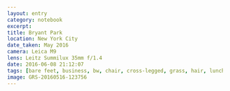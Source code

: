 ```yaml
--- 
layout: entry
category: notebook
excerpt:
title: Bryant Park
location: New York City
date_taken: May 2016
camera: Leica M9
lens: Leitz Summilux 35mm f/1.4
date: 2016-06-08 21:12:07
tags: [bare feet, business, bw, chair, cross-legged, grass, hair, lunch, man, mobile, noon, phone, shoes, socks, suit, sunlight, tired]
image: GRS-20160516-123756
---
```

